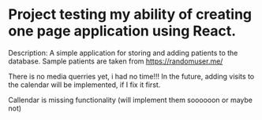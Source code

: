 <h1> Project testing my ability of creating one page application using React. </h1>

Description: 
A simple application for storing and adding patients to the database.
Sample patients are taken from
https://randomuser.me/


There is no media querries yet, i had no time!!!
In the future, adding visits to the calendar will be implemented, if I fix it first.



Callendar is missing functionality (will implement them soooooon or maybe not)
